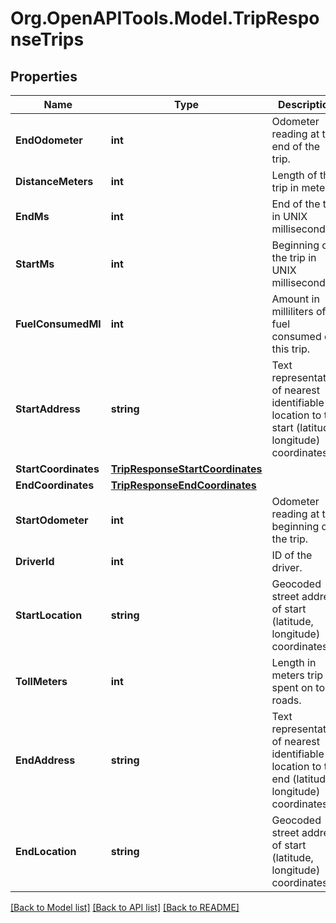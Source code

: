 # Org.OpenAPITools.Model.TripResponseTrips
## Properties

Name | Type | Description | Notes
------------ | ------------- | ------------- | -------------
**EndOdometer** | **int** | Odometer reading at the end of the trip. | [optional] 
**DistanceMeters** | **int** | Length of the trip in meters. | [optional] 
**EndMs** | **int** | End of the trip in UNIX milliseconds. | [optional] 
**StartMs** | **int** | Beginning of the trip in UNIX milliseconds. | [optional] 
**FuelConsumedMl** | **int** | Amount in milliliters of fuel consumed on this trip. | [optional] 
**StartAddress** | **string** | Text representation of nearest identifiable location to the start (latitude, longitude) coordinates. | [optional] 
**StartCoordinates** | [**TripResponseStartCoordinates**](TripResponseStartCoordinates.md) |  | [optional] 
**EndCoordinates** | [**TripResponseEndCoordinates**](TripResponseEndCoordinates.md) |  | [optional] 
**StartOdometer** | **int** | Odometer reading at the beginning of the trip. | [optional] 
**DriverId** | **int** | ID of the driver. | [optional] 
**StartLocation** | **string** | Geocoded street address of start (latitude, longitude) coordinates. | [optional] 
**TollMeters** | **int** | Length in meters trip spent on toll roads. | [optional] 
**EndAddress** | **string** | Text representation of nearest identifiable location to the end (latitude, longitude) coordinates. | [optional] 
**EndLocation** | **string** | Geocoded street address of start (latitude, longitude) coordinates. | [optional] 

[[Back to Model list]](../README.md#documentation-for-models) [[Back to API list]](../README.md#documentation-for-api-endpoints) [[Back to README]](../README.md)

